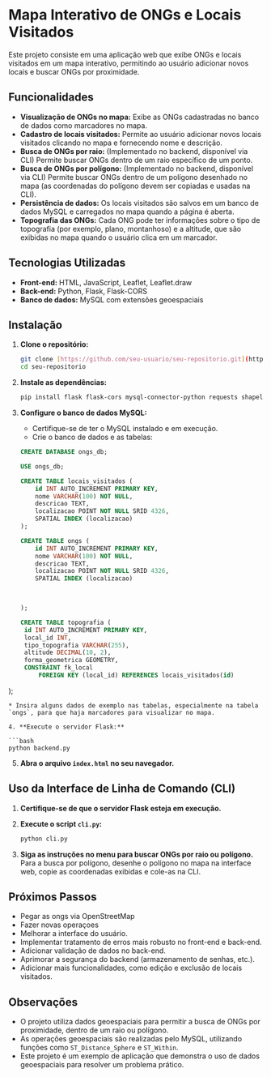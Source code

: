 
# Mapa Interativo de ONGs e Locais Visitados

Este projeto consiste em uma aplicação web que exibe ONGs e locais visitados em um mapa interativo, permitindo ao usuário adicionar novos locais e buscar ONGs por proximidade.

## Funcionalidades

* **Visualização de ONGs no mapa:**  Exibe as ONGs cadastradas no banco de dados como marcadores no mapa.
* **Cadastro de locais visitados:** Permite ao usuário adicionar novos locais visitados clicando no mapa e fornecendo nome e descrição.
* **Busca de ONGs por raio:**  (Implementado no backend, disponível via CLI) Permite buscar ONGs dentro de um raio específico de um ponto.
* **Busca de ONGs por polígono:** (Implementado no backend, disponível via CLI) Permite buscar ONGs dentro de um polígono desenhado no mapa (as coordenadas do polígono devem ser copiadas e usadas na CLI).
* **Persistência de dados:** Os locais visitados são salvos em um banco de dados MySQL e carregados no mapa quando a página é aberta.
* **Topografia das ONGs:** Cada ONG pode ter informações sobre o tipo de topografia (por exemplo, plano, montanhoso) e a altitude, que são exibidas no mapa quando o usuário clica em um marcador.

## Tecnologias Utilizadas

* **Front-end:** HTML, JavaScript, Leaflet, Leaflet.draw
* **Back-end:** Python, Flask, Flask-CORS
* **Banco de dados:** MySQL com extensões geoespaciais

## Instalação

1. **Clone o repositório:**

   ```bash
   git clone [https://github.com/seu-usuario/seu-repositorio.git](https://github.com/KesleyWilie/Buscador-ONGs-MySql-Geospatial.git) 
   cd seu-repositorio
   ```

2. **Instale as dependências:**

   ```bash
   pip install flask flask-cors mysql-connector-python requests shapely
   ```

3. **Configure o banco de dados MySQL:**

   * Certifique-se de ter o MySQL instalado e em execução.
   * Crie o banco de dados e as tabelas:

   ```sql
   CREATE DATABASE ongs_db;

   USE ongs_db;

   CREATE TABLE locais_visitados (
       id INT AUTO_INCREMENT PRIMARY KEY,
       nome VARCHAR(100) NOT NULL,
       descricao TEXT,
       localizacao POINT NOT NULL SRID 4326,
       SPATIAL INDEX (localizacao)
   );

   CREATE TABLE ongs (
       id INT AUTO_INCREMENT PRIMARY KEY,
       nome VARCHAR(100) NOT NULL,
       descricao TEXT,
       localizacao POINT NOT NULL SRID 4326,
       SPATIAL INDEX (localizacao)


       
   );
   
   CREATE TABLE topografia (
    id INT AUTO_INCREMENT PRIMARY KEY,
    local_id INT,
    tipo_topografia VARCHAR(255),
    altitude DECIMAL(10, 2),
    forma_geometrica GEOMETRY,
    CONSTRAINT fk_local
        FOREIGN KEY (local_id) REFERENCES locais_visitados(id)
);

   ```
   * Insira alguns dados de exemplo nas tabelas, especialmente na tabela `ongs`, para que haja marcadores para visualizar no mapa.

4. **Execute o servidor Flask:**

   ```bash
   python backend.py
   ```

5. **Abra o arquivo `index.html` no seu navegador.**

## Uso da Interface de Linha de Comando (CLI)

1. **Certifique-se de que o servidor Flask esteja em execução.**
2. **Execute o script `cli.py`:**

   ```bash
   python cli.py
   ```

3. **Siga as instruções no menu para buscar ONGs por raio ou polígono.**  Para a busca por polígono, desenhe o polígono no mapa na interface web, copie as coordenadas exibidas e cole-as na CLI.


## Próximos Passos

* Pegar as ongs via OpenStreetMap
* Fazer novas operaçoes
* Melhorar a interface do usuário.
* Implementar tratamento de erros mais robusto no front-end e back-end.
* Adicionar validação de dados no back-end.
* Aprimorar a segurança do backend (armazenamento de senhas, etc.).
* Adicionar mais funcionalidades, como edição e exclusão de locais visitados.

## Observações

* O projeto utiliza dados geoespaciais para permitir a busca de ONGs por proximidade, dentro de um raio ou polígono.
* As operações geoespaciais são realizadas pelo MySQL, utilizando funções como `ST_Distance_Sphere` e `ST_Within`.
* Este projeto é um exemplo de aplicação que demonstra o uso de dados geoespaciais para resolver um problema prático.


